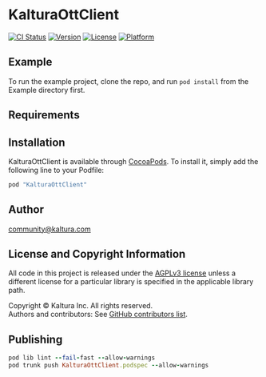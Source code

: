 # KalturaOttClient

[![CI Status](http://img.shields.io/travis/kaltura/KalturaOttGeneratedAPIClientsSwift.svg?style=flat)](https://travis-ci.org/kaltura/KalturaOttGeneratedAPIClientsSwift)
[![Version](https://img.shields.io/cocoapods/v/KalturaOttClient.svg?style=flat)](http://cocoapods.org/pods/KalturaOttClient)
[![License](https://img.shields.io/cocoapods/l/KalturaOttClient.svg?style=flat)](http://cocoapods.org/pods/KalturaOttClient)
[![Platform](https://img.shields.io/cocoapods/p/KalturaOttClient.svg?style=flat)](http://cocoapods.org/pods/KalturaOttClient)

## Example

To run the example project, clone the repo, and run `pod install` from the Example directory first.

## Requirements

## Installation

KalturaOttClient is available through [CocoaPods](http://cocoapods.org). To install
it, simply add the following line to your Podfile:

```ruby
pod "KalturaOttClient"
```

## Author

community@kaltura.com

## License and Copyright Information
All code in this project is released under the [AGPLv3 license](http://www.gnu.org/licenses/agpl-3.0.html) unless a different license for a particular library is specified in the applicable library path.   

Copyright © Kaltura Inc. All rights reserved.   
Authors and contributors: See [GitHub contributors list](https://github.com/kaltura/KalturaOttGeneratedAPIClientsSwift/graphs/contributors).  

## Publishing

```ruby
pod lib lint --fail-fast --allow-warnings
pod trunk push KalturaOttClient.podspec --allow-warnings 
```
